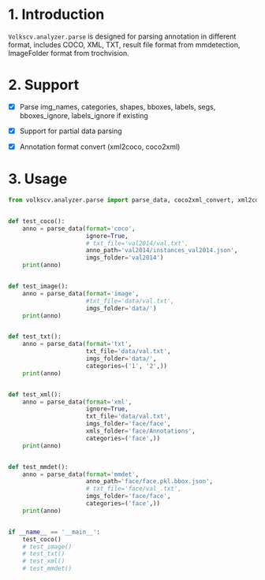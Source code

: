 # 1. Introduction
``Volkscv.analyzer.parse`` is designed for parsing annotation in different format, includes COCO, XML, TXT, result file format from mmdetection, ImageFolder format from trochvision.


# 2. Support
- [x] Parse img_names, categories, shapes, bboxes, labels, segs, bboxes_ignore, labels_ignore if existing

- [x] Support for partial data parsing 

- [x] Annotation format convert (xml2coco, coco2xml)


# 3. Usage
```python
from volkscv.analyzer.parse import parse_data, coco2xml_convert, xml2coco_convert


def test_coco():
    anno = parse_data(format='coco',
                      ignore=True,
                      # txt_file='val2014/val.txt',
                      anno_path='val2014/instances_val2014.json',
                      imgs_folder='val2014')
    print(anno)


def test_image():
    anno = parse_data(format='image',
                      #txt_file='data/val.txt',
                      imgs_folder='data/')
    print(anno)


def test_txt():
    anno = parse_data(format='txt',
                      txt_file='data/val.txt',
                      imgs_folder='data/',
                      categories=('1', '2',))
    print(anno)


def test_xml():
    anno = parse_data(format='xml',
                      ignore=True,
                      txt_file='data/val.txt',
                      imgs_folder='face/face',
                      xmls_folder='face/Annotations',
                      categories=('face',))
    print(anno)


def test_mmdet():
    anno = parse_data(format='mmdet',
                      anno_path='face/face.pkl.bbox.json',
                      # txt_file='face/val_.txt',
                      imgs_folder='face/face',
                      categories=('face',))
    print(anno)


if __name__ == '__main__':
    test_coco()
    # test_image()
    # test_txt()
    # test_xml()
    # test_mmdet()
```